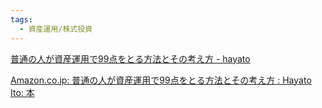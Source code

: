 ```yaml
---
tags:
  - 資産運用/株式投資
---
```

[普通の人が資産運用で99点をとる方法とその考え方 - hayato](https://hayatoito.github.io/2020/investing/)

[Amazon.co.jp: 普通の人が資産運用で99点をとる方法とその考え方 : Hayato Ito: 本](https://www.amazon.co.jp/dp/4296001825)

